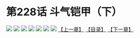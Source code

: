 # 第228话 斗气铠甲（下）
![](https://mhpic.xiaomingtaiji.net/comic/D/斗破苍穹拆分版/228话/1.jpg-zymk.middle.webp)
![](https://mhpic.xiaomingtaiji.net/comic/D/斗破苍穹拆分版/228话/2.jpg-zymk.middle.webp)
![](https://mhpic.xiaomingtaiji.net/comic/D/斗破苍穹拆分版/228话/3.jpg-zymk.middle.webp)
![](https://mhpic.xiaomingtaiji.net/comic/D/斗破苍穹拆分版/228话/4.jpg-zymk.middle.webp)
![](https://mhpic.xiaomingtaiji.net/comic/D/斗破苍穹拆分版/228话/5.jpg-zymk.middle.webp)
![](https://mhpic.xiaomingtaiji.net/comic/D/斗破苍穹拆分版/228话/6.jpg-zymk.middle.webp)
![](https://mhpic.xiaomingtaiji.net/comic/D/斗破苍穹拆分版/228话/7.jpg-zymk.middle.webp)
[【上一章】](./227.md)
[【目录】](./READMD.md)
[【下一章】](./229.md)
